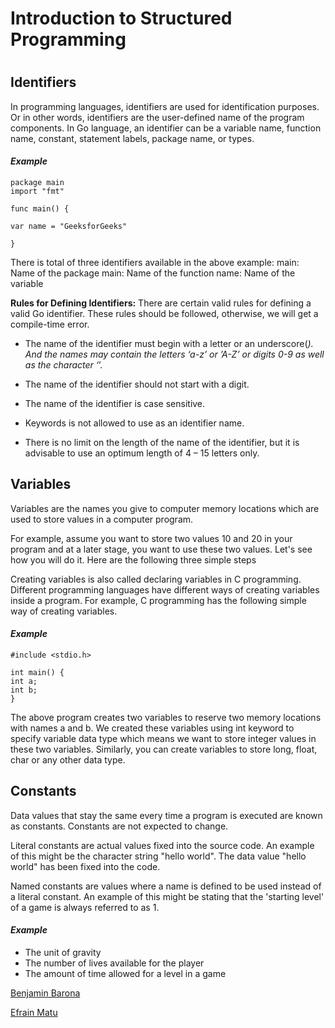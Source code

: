 # Introduction to Structured Programming <h1>
## Identifiers 
In programming languages, identifiers are used for identification purposes. Or in other words, identifiers are the user-defined name of the program components. In Go language, an identifier can be a variable name, function name, constant, statement labels, package name, or types.
#### _Example_
    package main
    import "fmt"

    func main() {

    var name = "GeeksforGeeks"
  
    }  
There is total of three identifiers available in the above example:
main: Name of the package
main: Name of the function
name: Name of the variable

**Rules for Defining Identifiers:** There are certain valid rules for defining a valid Go identifier. These rules should be followed, otherwise, we will get a compile-time error.

+ The name of the identifier must begin with a letter or an underscore(_). And the names may contain the letters ‘a-z’ or ’A-Z’ or digits 0-9 as well as the character ‘_’.

+ The name of the identifier should not start with a digit.

+ The name of the identifier is case sensitive.

+ Keywords is not allowed to use as an identifier name.

+ There is no limit on the length of the name of the identifier, but it is advisable to use an optimum length of 4 – 15 letters only.
## Variables
Variables are the names you give to computer memory locations which are used to store values in a computer program.

For example, assume you want to store two values 10 and 20 in your program and at a later stage, you want to use these two values. Let's see how you will do it. Here are the following three simple steps

Creating variables is also called declaring variables in C programming. Different programming languages have different ways of creating variables inside a program. For example, C programming has the following simple way of creating variables.
#### _Example_
    #include <stdio.h>

    int main() {
    int a;
    int b;
    }
The above program creates two variables to reserve two memory locations with names a and b. We created these variables using int keyword to specify variable data type which means we want to store integer values in these two variables. Similarly, you can create variables to store long, float, char or any other data type.
## Constants
Data values that stay the same every time a program is executed are known as constants. Constants are not expected to change.

Literal constants are actual values fixed into the source code. An example of this might be the character string "hello world". The data value "hello world" has been fixed into the code.

Named constants are values where a name is defined to be used instead of a literal constant. An example of this might be stating that the 'starting level' of a game is always referred to as 1.

#### _Example_
+ The unit of gravity
+ The number of lives available for the player
+ The amount of time allowed for a level in a game

[Benjamin Barona](https://github.com/benjamin-bar)

[Efrain Matu](https://github.com/Efrack09)

